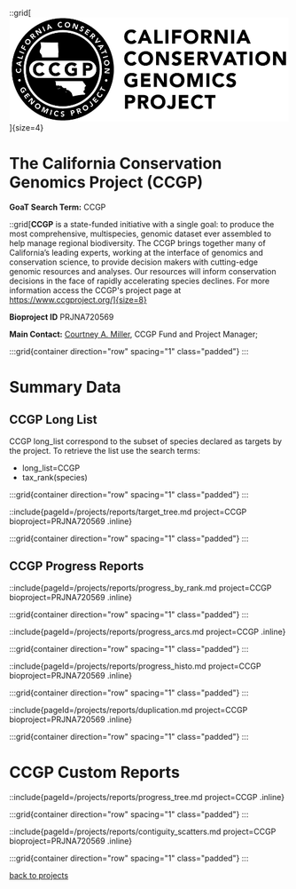 ::grid[![GoaT](/static/images/CCGP.png)]{size=4}

# The California Conservation Genomics Project (CCGP)

**GoaT Search Term:** CCGP

::grid[**CCGP** is a state-funded initiative with a single goal: to produce the most comprehensive, multispecies, genomic dataset ever assembled to help manage regional biodiversity. The CCGP brings together many of California’s leading experts, working at the interface of genomics and conservation science, to provide decision makers with cutting-edge genomic resources and analyses. Our resources will inform conservation decisions in the face of rapidly accelerating species declines. For more information access the CCGP's project page at https://www.ccgproject.org/]{size=8}

**Bioproject ID** PRJNA720569

**Main Contact:** [Courtney A. Miller](https://www.ccgproject.org/contact), CCGP Fund and Project Manager;

:::grid{container direction="row" spacing="1" class="padded"}
:::

# Summary Data

## CCGP Long List

CCGP long_list correspond to the subset of species declared as targets by the project. To retrieve the list use the search terms:

- long_list=CCGP
- tax_rank(species)

:::grid{container direction="row" spacing="1" class="padded"}
:::

::include{pageId=/projects/reports/target_tree.md project=CCGP bioproject=PRJNA720569 .inline}

:::grid{container direction="row" spacing="1" class="padded"}
:::

## CCGP Progress Reports

::include{pageId=/projects/reports/progress_by_rank.md project=CCGP bioproject=PRJNA720569 .inline}

:::grid{container direction="row" spacing="1" class="padded"}
:::

::include{pageId=/projects/reports/progress_arcs.md project=CCGP .inline}

:::grid{container direction="row" spacing="1" class="padded"}
:::

::include{pageId=/projects/reports/progress_histo.md project=CCGP bioproject=PRJNA720569 .inline}

:::grid{container direction="row" spacing="1" class="padded"}
:::

::include{pageId=/projects/reports/duplication.md project=CCGP bioproject=PRJNA720569 .inline}

:::grid{container direction="row" spacing="1" class="padded"}
:::

# CCGP Custom Reports

::include{pageId=/projects/reports/progress_tree.md project=CCGP .inline}

:::grid{container direction="row" spacing="1" class="padded"}
:::

::include{pageId=/projects/reports/contiguity_scatters.md project=CCGP bioproject=PRJNA720569 .inline}

:::grid{container direction="row" spacing="1" class="padded"}
:::

[back to projects](/projects)
